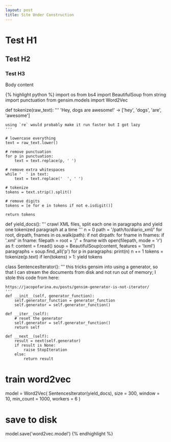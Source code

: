 ```yaml
---
layout: post
title: Site Under Construction
---
```

# Test H1
## Test H2
### Test H3
Body content

{% highlight python %}
import os
from bs4 import BeautifulSoup
from string import punctuation
from gensim.models import Word2Vec

def tokenize(raw_text):
    '''
    'Hey, dogs are awesome!' -> ['hey', 'dogs', 'are', 'awesome']

    using `re` would probably make it run faster but I got lazy
    '''

    # lowercase everything
    text = raw_text.lower()

    # remove punctuation
    for p in punctuation:
        text = text.replace(p, ' ')

    # remove extra whitespaces
    while '  ' in text:
        text = text.replace('  ', ' ')

    # tokenize
    tokens = text.strip().split()

    # remove digits
    tokens = [e for e in tokens if not e.isdigit()]

    return tokens

def yield_docs():
    '''
    crawl XML files, split each one in paragraphs
    and yield one tokenized paragraph at a time
    '''
    n = 0
    path = '/path/to/diario_xml/'
    for root, dirpath, fnames in os.walk(path):
        if not dirpath:
            for fname in fnames:
                if '.xml' in fname:
                    filepath = root + '/' + fname
                    with open(filepath, mode = 'r') as f:
                        content = f.read()
                    soup = BeautifulSoup(content, features = 'lxml')
                    paragraphs = soup.find_all('p')
                    for p in paragraphs:
                        print(n)
                        n += 1
                        tokens = tokenize(p.text)
                        if len(tokens) > 1:
                            yield tokens

class SentencesIterator():
    '''
    this tricks gensim into using a generator,
    so that I can stream the documents from disk
    and not run out of memory; I stole this code
    from here: 

    https://jacopofarina.eu/posts/gensim-generator-is-not-iterator/
    '''
    def __init__(self, generator_function):
        self.generator_function = generator_function
        self.generator = self.generator_function()

    def __iter__(self):
        # reset the generator
        self.generator = self.generator_function()
        return self

    def __next__(self):
        result = next(self.generator)
        if result is None:
            raise StopIteration
        else:
            return result

# train word2vec
model = Word2Vec(
    SentencesIterator(yield_docs), 
    size = 300, 
    window = 10, 
    min_count = 1000, 
    workers = 6
    )

# save to disk
model.save('word2vec.model')
{% endhighlight %}